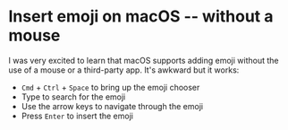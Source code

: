 # Insert emoji on macOS -- without a mouse

I was very excited to learn that macOS supports adding emoji without the use of a mouse or a third-party app. It's awkward but it works:

  - `Cmd` + `Ctrl` + `Space` to bring up the emoji chooser
  - Type to search for the emoji
  - Use the arrow keys to navigate through the emoji
  - Press `Enter` to insert the emoji





